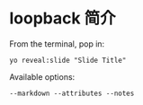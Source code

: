 
# loopback 简介

From the terminal, pop in:

  ```yo reveal:slide "Slide Title"```

Available options:

 ```--markdown --attributes --notes```
